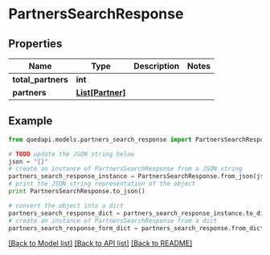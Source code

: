 # PartnersSearchResponse


## Properties
Name | Type | Description | Notes
------------ | ------------- | ------------- | -------------
**total_partners** | **int** |  | 
**partners** | [**List[Partner]**](Partner.md) |  | 

## Example

```python
from quedapi.models.partners_search_response import PartnersSearchResponse

# TODO update the JSON string below
json = "{}"
# create an instance of PartnersSearchResponse from a JSON string
partners_search_response_instance = PartnersSearchResponse.from_json(json)
# print the JSON string representation of the object
print PartnersSearchResponse.to_json()

# convert the object into a dict
partners_search_response_dict = partners_search_response_instance.to_dict()
# create an instance of PartnersSearchResponse from a dict
partners_search_response_form_dict = partners_search_response.from_dict(partners_search_response_dict)
```
[[Back to Model list]](../README.md#documentation-for-models) [[Back to API list]](../README.md#documentation-for-api-endpoints) [[Back to README]](../README.md)


